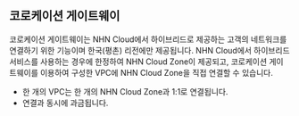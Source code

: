 ## 코로케이션 게이트웨이

코로케이션 게이트웨이는 NHN Cloud에서 하이브리드로 제공하는 고객의 네트워크를 연결하기 위한 기능이며 한국(평촌) 리전에만 제공됩니다. NHN Cloud에서 하이브리드 서비스를 사용하는 경우에 한정하여 NHN Cloud Zone이 제공되고, 코로케이션 게이트웨이를 이용하여 구성한 VPC에 NHN Cloud Zone을 직접 연결할 수 있습니다.

* 한 개의 VPC는 한 개의 NHN Cloud Zone과 1:1로 연결됩니다.
* 연결과 동시에 과금됩니다.
